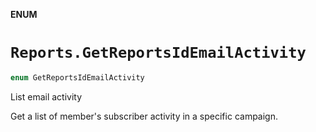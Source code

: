 **ENUM**

# `Reports.GetReportsIdEmailActivity`

```swift
enum GetReportsIdEmailActivity
```

List email activity

Get a list of member's subscriber activity in a specific campaign.
